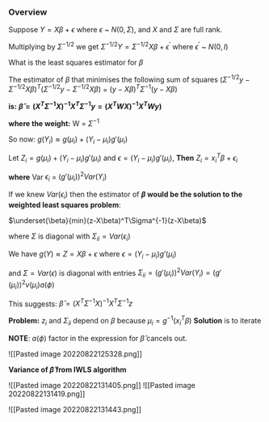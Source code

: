 ### Overview
Suppose $Y = X\beta + \epsilon$ where $\epsilon$ ~ $N(0,\Sigma)$, and $X$ and $\Sigma$ are full rank.

Multiplying by $\Sigma^{-1/2}$ we get $\Sigma^{-1/2}Y = \Sigma^{-1/2}X\beta + \epsilon^{'}$ where $\epsilon^{'}$ ~ $N(0,I)$

What is the least squares estimator for $\beta$

The estimator of $\beta$ that minimises the following sum of squares
$(\Sigma^{-1/2}y - \Sigma^{-1/2}X\beta)^T(\Sigma^{-1/2}y - \Sigma^{-1/2}X\beta)$ = $(y - X\beta)^T\Sigma^{-1}(y - X\beta)$

**is:**
**$\hat{\beta} = (X^T\Sigma^{-1}X)^{-1}X^T\Sigma^{-1}y = (X^TWX)^{-1}X^TWy)$**

**where the weight:** W = $\Sigma^{-1}$

So now:
$g(Y_i) \approx g(\mu_i) + (Y_i - \mu_i)g'(\mu_i)$

Let $Z_i = g(\mu_i) + (Y_i - \mu_i)g'(\mu_i)$ and $\epsilon = (Y_i - \mu_i)g'(\mu_i)$,
**Then**
$Z_i = x_{i}^{T}\beta +\epsilon_i$

**where**
Var $\epsilon_i$ = $(g'(\mu_i))^2Var(Y_i)$

If we knew $Var(\epsilon_i)$ then the estimator of **$\beta$ would be the solution to the weighted least squares problem**:

$\underset{\beta}{min}(z-X\beta)^T\Sigma^{-1}(z-X\beta)$

where $\Sigma$ is diagonal with $\Sigma_{ii} = Var(\epsilon_i)$


We have $g(Y) \approx Z = X\beta + \epsilon$ where $\epsilon = (Y_i - \mu_i)g'(\mu_i)$ 

and $\Sigma = Var(\epsilon)$ is diagonal with entries
$\Sigma_{ii} = (g'(\mu_i))^2Var(Y_i) = (g'(\mu_i))^2v(\mu_i)a(\phi)$

This suggests:
$\hat{\beta} = (X^T\Sigma^{-1}X)^{-1}X^T\Sigma^{-1}z$

**Problem:** $z_i$ and $\Sigma_{ii}$ depend on $\beta$ because $\mu_i = g^{-1}(x_{i}^{T}\beta)$
**Solution** is to iterate

**NOTE**: $a(\phi)$ factor in the expression for $\hat\beta$ cancels out.

![[Pasted image 20220822125328.png]]


**Variance of $\hat{\beta}$ from IWLS algorithm**

![[Pasted image 20220822131405.png]]
![[Pasted image 20220822131419.png]]

![[Pasted image 20220822131443.png]]